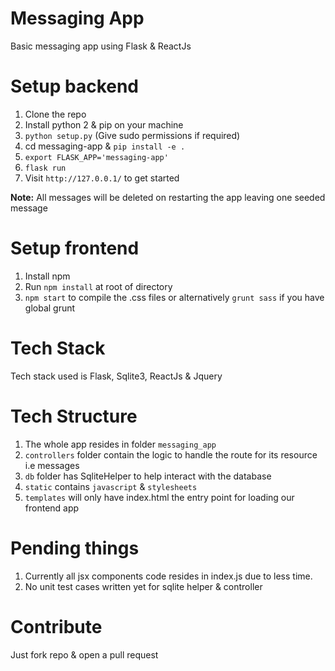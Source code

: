 # Messaging App
Basic messaging app using Flask & ReactJs

# Setup backend

1. Clone the repo
2. Install python 2 & pip on your machine
3. `python setup.py` (Give sudo permissions if required)
4. cd messaging-app & `pip install -e .`
5. `export FLASK_APP='messaging-app'`
6. `flask run`
7. Visit `http://127.0.0.1/` to get started

**Note:** All messages will be deleted on restarting the app leaving one seeded message

# Setup frontend

1. Install npm
2. Run `npm install` at root of directory
3. `npm start` to compile the .css files or alternatively `grunt sass` if you have global grunt

# Tech Stack

Tech stack used is Flask, Sqlite3, ReactJs & Jquery

# Tech Structure

1. The whole app resides in folder `messaging_app`
2. `controllers` folder contain the logic to handle the route for its resource i.e messages
3. `db` folder has SqliteHelper to help interact with the database
4. `static` contains `javascript` & `stylesheets`
5. `templates` will only have index.html the entry point for loading our frontend app

# Pending things

1. Currently all jsx components code resides in index.js due to less time.
2. No unit test cases written yet for sqlite helper & controller

# Contribute

Just fork repo & open a pull request